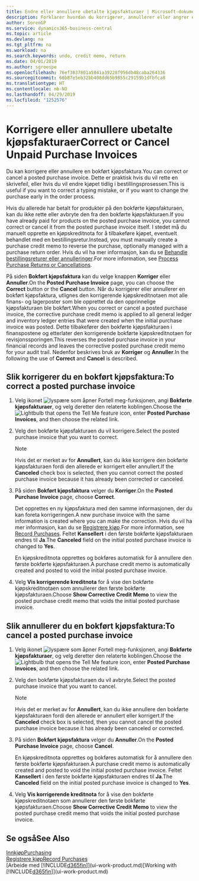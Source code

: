 ```yaml
---
title: Endre eller annullere ubetalte kjøpsfakturaer | Microsoft-dokumentasjon
description: Forklarer hvordan du korrigerer, annullerer eller angrer en bokført kjøpsfaktura og oppretter en kjøpskreditnota automatisk.
author: SorenGP
ms.service: dynamics365-business-central
ms.topic: article
ms.devlang: na
ms.tgt_pltfrm: na
ms.workload: na
ms.search.keywords: undo, credit memo, return
ms.date: 04/01/2019
ms.author: sgroespe
ms.openlocfilehash: 76ef3837801a5841a39228f956db48caba264336
ms.sourcegitcommit: 60b87e5eb32bb408dd65b9855c29159b1dfbfca8
ms.translationtype: HT
ms.contentlocale: nb-NO
ms.lasthandoff: 04/29/2019
ms.locfileid: "1252576"
---
```

# <a name="correct-or-cancel-unpaid-purchase-invoices"></a><span data-ttu-id="93bc9-103">Korrigere eller annullere ubetalte kjøpsfakturaer</span><span class="sxs-lookup"><span data-stu-id="93bc9-103">Correct or Cancel Unpaid Purchase Invoices</span></span>
<span data-ttu-id="93bc9-104">Du kan korrigere eller annullere en bokført kjøpsfaktura.</span><span class="sxs-lookup"><span data-stu-id="93bc9-104">You can correct or cancel a posted purchase invoice.</span></span> <span data-ttu-id="93bc9-105">Dette er praktisk hvis du vil rette en skrivefeil, eller hvis du vil endre kjøpet tidlig i bestillingsprosessen.</span><span class="sxs-lookup"><span data-stu-id="93bc9-105">This is useful if you want to correct a typing mistake, or if you want to change the purchase early in the order process.</span></span>

<span data-ttu-id="93bc9-106">Hvis du allerede har betalt for produkter på den bokførte kjøpsfakturaen, kan du ikke rette eller avbryte den fra den bokførte kjøpsfakturaen.</span><span class="sxs-lookup"><span data-stu-id="93bc9-106">If you have already paid for products on the posted purchase invoice, you cannot correct or cancel it from the posted purchase invoice itself.</span></span> <span data-ttu-id="93bc9-107">I stedet må du manuelt opprette en kjøpskreditnota for å tilbakeføre kjøpet, eventuelt behandlet med en bestillingsretur.</span><span class="sxs-lookup"><span data-stu-id="93bc9-107">Instead, you must manually create a purchase credit memo to reverse the purchase, optionally managed with a purchase return order.</span></span> <span data-ttu-id="93bc9-108">Hvis du vil ha mer informasjon, kan du se [Behandle bestillingsreturer eller annulleringer](purchasing-how-process-purchase-returns-cancellations.md).</span><span class="sxs-lookup"><span data-stu-id="93bc9-108">For more information, see [Process Purchase Returns or Cancellations](purchasing-how-process-purchase-returns-cancellations.md).</span></span>

<span data-ttu-id="93bc9-109">På siden **Bokført kjøpsfaktura** kan du velge knappen **Korriger** eller **Annuller**.</span><span class="sxs-lookup"><span data-stu-id="93bc9-109">On the **Posted Purchase Invoice** page, you can choose the **Correct** button or the **Cancel** button.</span></span> <span data-ttu-id="93bc9-110">Når du korrigerer eller annullerer en bokført kjøpsfaktura, utlignes den korrigerende kjøpskreditnotaen mot alle finans- og lagerposter som ble opprettet da den opprinnelige kjøpsfakturaen ble bokført.</span><span class="sxs-lookup"><span data-stu-id="93bc9-110">When you correct or cancel a posted purchase invoice, the corrective purchase credit memo is applied to all general ledger and inventory ledger entries that were created when the initial purchase invoice was posted.</span></span> <span data-ttu-id="93bc9-111">Dette tilbakefører den bokførte kjøpsfakturaen i finanspostene og etterlater den korrigerende bokførte kjøpskreditnotaen for revisjonssporingen.</span><span class="sxs-lookup"><span data-stu-id="93bc9-111">This reverses the posted purchase invoice in your financial records and leaves the corrective posted purchase credit memo for your audit trail.</span></span> <span data-ttu-id="93bc9-112">Nedenfor beskrives bruk av **Korriger** og **Annuller**.</span><span class="sxs-lookup"><span data-stu-id="93bc9-112">In the following the use of **Correct** and **Cancel** is described.</span></span>

## <a name="to-correct-a-posted-purchase-invoice"></a><span data-ttu-id="93bc9-113">Slik korrigerer du en bokført kjøpsfaktura:</span><span class="sxs-lookup"><span data-stu-id="93bc9-113">To correct a posted purchase invoice</span></span>
1. <span data-ttu-id="93bc9-114">Velg ikonet ![lyspære som åpner Fortell meg-funksjonen](media/ui-search/search_small.png "Fortell hva du vil gjøre"), angi **Bokførte kjøpsfakturaer**, og velg deretter den relaterte koblingen.</span><span class="sxs-lookup"><span data-stu-id="93bc9-114">Choose the ![Lightbulb that opens the Tell Me feature](media/ui-search/search_small.png "Tell me what you want to do") icon, enter **Posted Purchase Invoices**, and then choose the related link.</span></span>  
2. <span data-ttu-id="93bc9-115">Velg den bokførte kjøpsfakturaen du vil korrigere.</span><span class="sxs-lookup"><span data-stu-id="93bc9-115">Select the posted purchase invoice that you want to correct.</span></span>  

    > [!NOTE]  
    >   <span data-ttu-id="93bc9-116">Hvis det er merket av for **Annullert**, kan du ikke korrigere den bokførte kjøpsfakturaen fordi den allerede er korrigert eller annullert.</span><span class="sxs-lookup"><span data-stu-id="93bc9-116">If the **Canceled** check box is selected, then you cannot correct the posted purchase invoice because it has already been corrected or canceled.</span></span>
3. <span data-ttu-id="93bc9-117">På siden **Bokført kjøpsfaktura** velger du **Korriger**.</span><span class="sxs-lookup"><span data-stu-id="93bc9-117">On the **Posted Purchase Invoice** page, choose **Correct**.</span></span>

    <span data-ttu-id="93bc9-118">Det opprettes en ny kjøpsfaktura med den samme informasjonen, der du kan foreta korrigeringen.</span><span class="sxs-lookup"><span data-stu-id="93bc9-118">A new purchase invoice with the same information is created where you can make the correction.</span></span> <span data-ttu-id="93bc9-119">Hvis du vil ha mer informasjon, kan du se [Registrere kjøp](purchasing-how-record-purchases.md).</span><span class="sxs-lookup"><span data-stu-id="93bc9-119">For more information, see [Record Purchases](purchasing-how-record-purchases.md).</span></span> <span data-ttu-id="93bc9-120">Feltet **Kansellert** i den første bokførte kjøpsfakturaen endres til **Ja**.</span><span class="sxs-lookup"><span data-stu-id="93bc9-120">The **Canceled** field on the initial posted purchase invoice is changed to **Yes**.</span></span>

    <span data-ttu-id="93bc9-121">En kjøpskreditnota opprettes og bokføres automatisk for å annullere den første bokførte kjøpsfakturaen.</span><span class="sxs-lookup"><span data-stu-id="93bc9-121">A purchase credit memo is automatically created and posted to void the initial posted purchase invoice.</span></span>
4. <span data-ttu-id="93bc9-122">Velg **Vis korrigerende kreditnota** for å vise den bokførte kjøpskreditnotaen som annullerer den første bokførte kjøpsfakturaen.</span><span class="sxs-lookup"><span data-stu-id="93bc9-122">Choose **Show Corrective Credit Memo** to view the posted purchase credit memo that voids the initial posted purchase invoice.</span></span>

## <a name="to-cancel-a-posted-purchase-invoice"></a><span data-ttu-id="93bc9-123">Slik annullerer du en bokført kjøpsfaktura:</span><span class="sxs-lookup"><span data-stu-id="93bc9-123">To cancel a posted purchase invoice</span></span>
1. <span data-ttu-id="93bc9-124">Velg ikonet ![lyspære som åpner Fortell meg-funksjonen](media/ui-search/search_small.png "Fortell hva du vil gjøre"), angi **Bokførte kjøpsfakturaer**, og velg deretter den relaterte koblingen.</span><span class="sxs-lookup"><span data-stu-id="93bc9-124">Choose the ![Lightbulb that opens the Tell Me feature](media/ui-search/search_small.png "Tell me what you want to do") icon, enter **Posted Purchase Invoices**, and then choose the related link.</span></span>  
2. <span data-ttu-id="93bc9-125">Velg den bokførte kjøpsfakturaen du vil avbryte.</span><span class="sxs-lookup"><span data-stu-id="93bc9-125">Select the posted purchase invoice that you want to cancel.</span></span>

    > [!NOTE]  
    >   <span data-ttu-id="93bc9-126">Hvis det er merket av for **Annullert**, kan du ikke annullere den bokførte kjøpsfakturaen fordi den allerede er annullert eller korrigert.</span><span class="sxs-lookup"><span data-stu-id="93bc9-126">If the **Canceled** check box is selected, then you cannot cancel the posted purchase invoice because it has already been canceled or corrected.</span></span>
3. <span data-ttu-id="93bc9-127">På siden **Bokført kjøpsfaktura** velger du **Annuller**.</span><span class="sxs-lookup"><span data-stu-id="93bc9-127">On the **Posted Purchase Invoice** page, choose **Cancel**.</span></span>

    <span data-ttu-id="93bc9-128">En kjøpskreditnota opprettes og bokføres automatisk for å annullere den første bokførte kjøpsfakturaen.</span><span class="sxs-lookup"><span data-stu-id="93bc9-128">A purchase credit memo is automatically created and posted to void the initial posted purchase invoice.</span></span> <span data-ttu-id="93bc9-129">Feltet **Kansellert** i den første bokførte kjøpsfakturaen endres til **Ja**.</span><span class="sxs-lookup"><span data-stu-id="93bc9-129">The **Canceled** field on the initial posted purchase invoice is changed to **Yes**.</span></span>
4. <span data-ttu-id="93bc9-130">Velg **Vis korrigerende kreditnota** for å vise den bokførte kjøpskreditnotaen som annullerer den første bokførte kjøpsfakturaen.</span><span class="sxs-lookup"><span data-stu-id="93bc9-130">Choose **Show Corrective Credit Memo** to view the posted purchase credit memo that voids the initial posted purchase invoice.</span></span>

## <a name="see-also"></a><span data-ttu-id="93bc9-131">Se også</span><span class="sxs-lookup"><span data-stu-id="93bc9-131">See Also</span></span>
[<span data-ttu-id="93bc9-132">Innkjøp</span><span class="sxs-lookup"><span data-stu-id="93bc9-132">Purchasing</span></span>](purchasing-manage-purchasing.md)  
[<span data-ttu-id="93bc9-133">Registrere kjøp</span><span class="sxs-lookup"><span data-stu-id="93bc9-133">Record Purchases</span></span>](purchasing-how-record-purchases.md)  
<span data-ttu-id="93bc9-134">[Arbeide med [!INCLUDE[d365fin](includes/d365fin_md.md)]](ui-work-product.md)</span><span class="sxs-lookup"><span data-stu-id="93bc9-134">[Working with [!INCLUDE[d365fin](includes/d365fin_md.md)]](ui-work-product.md)</span></span>
